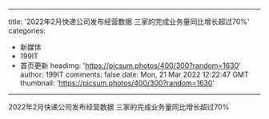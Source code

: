 
---
title: '2022年2月快递公司发布经营数据 三家的完成业务量同比增长超过70%'
categories: 
 - 新媒体
 - 199IT
 - 首页更新
headimg: 'https://picsum.photos/400/300?random=1630'
author: 199IT
comments: false
date: Mon, 21 Mar 2022 12:22:47 GMT
thumbnail: 'https://picsum.photos/400/300?random=1630'
---

<div>   
2022年2月快递公司发布经营数据 三家的完成业务量同比增长超过70%  
</div>
            